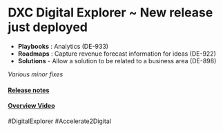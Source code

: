 # DXC Digital Explorer ~ New release just deployed

- **Playbooks** : Analytics (DE-933)
- **Roadmaps** : Capture revenue forecast information for ideas (DE-922)
- **Solutions** - Allow a solution to be related to a business area (DE-898)

_Various minor fixes_

#### [Release notes](https://github.com/dxc-technology/dxc-digitalexplorer/blob/master/ReleaseNotes/2019.09.02.md)
#### [Overview Video](https://dxc.mediaplatform.com/#!/video/4347/Digital+Explorer+-+September+2nd+Release+Video)

#DigitalExplorer #Accelerate2Digital